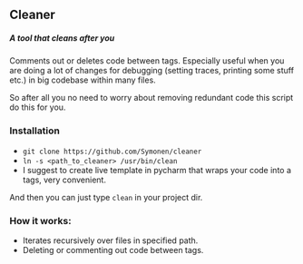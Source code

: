 ## Cleaner

##### A tool that cleans after you

Comments out or deletes code between tags.
Especially useful when you are doing a lot of changes for debugging (setting traces, printing some stuff etc.)
in big codebase within many files.

So after all you no need to worry about removing redundant code this script do this for you.

### Installation
* `git clone https://github.com/Symonen/cleaner`
* `ln -s <path_to_cleaner> /usr/bin/clean`
* I suggest to create live template in pycharm that wraps your code into a tags, very convenient.

And then you can just type `clean` in your project dir.


### How it works:
* Iterates recursively over files in specified path.
* Deleting or commenting out code between tags.
